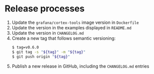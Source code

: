 # Release processes

1. Update the `grafana/cortex-tools` image version in `Dockerfile`
1. Update the version in the examples displayed in `README.md`
1. Update the version in `CHANGELOG.md`
1. Create a new tag that follows semantic versioning:
   ```bash
   $ tag=v0.6.0
   $ git tag -s "${tag}" -m "${tag}"
   $ git push origin "${tag}"
   ```
1. Publish a new release in GitHub, including the `CHANGELOG.md` entries
